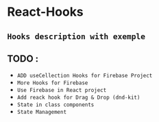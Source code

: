 # React-Hooks
## ``Hooks description with exemple``

## TODO :
* `ADD useCellection Hooks for Firebase Project`
* `More Hooks for Firebase`
* `Use Firebase in React project`
* `Add reack hook for Drag & Drop (dnd-kit)`
* `State in class components`
* `State Management`
